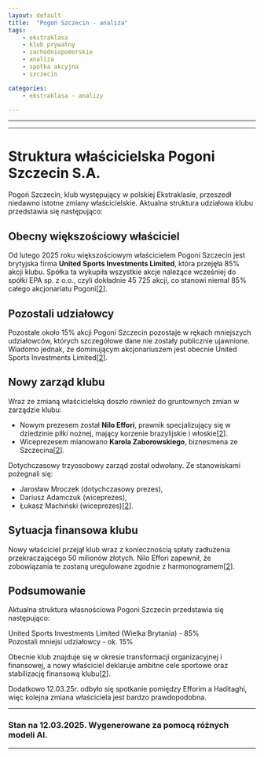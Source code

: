 ```yaml
---
layout: default
title:  "Pogoń Szczecin - analiza"
tags: 
    - ekstraklasa
    - klub prywatny
    - zachodniopomorskie
    - analiza
    - spółka akcyjna
    - szczecin

categories:
    - ekstraklasa - analizy

---
```


[1]: https://www.footballbusinessjournal.com/post/pogon-szczecin-confirms-suspension-of-talks-with-alex-haditaghi-regarding-club-takeover  
[2]: https://eurosport.tvn24.pl/pilka-nozna/pko-bp-ekstraklasa/2024-2025/ekstraklasa.-united-sports-investments-limited-nowym-wlascicielem-pogoni-szczecin_sto20081263/story.shtml  
[3]: https://wszczecinie.net.pl/gfx/letter%20to%20Pogon%20Lenders.pdf  
[4]: https://weszlo.com/2025/03/10/pogon-szczecin-nilo-effori-jaroslaw-mroczek-oskarzenia-przestepstwa/  
[5]: https://en.wikipedia.org/wiki/Pogo%C5%84_Szczecin  
[6]: https://www.pogonsportnet.pl/news/goalpl-milioner-z-kanady-kupi-pogon  
[7]: https://infodlapolaka.pl/en/nowe-informacje-o-pogoni-szczecin-czy-klub-zmieni-wlasciciela/  
[8]: https://pogonszczecin.pl/w/aktualizacja-w-kwestii-w%C5%82a%C5%9Bcicielskiej-pogoni-szczecin-zabezpieczony-inwestor-natychmiastowa-p%C5%82atno%C5%9B%C4%87-i-wezwanie-do-uczciwo%C5%9Bci  
[9]: https://www.reddit.com/r/pogon/comments/1j8tgyy/ownership_update_on_pogo%C5%84_szczecin_secured/  
[10]: https://ovh.pogonszczecin.pl/klub/struktura  
[11]: https://pogonszczecin.pl/w/komunikat310125  
[12]: https://x.com/PSN_Futbol/status/1866136181001355668  
[13]: https://pogonszczecin.pl/struktura  
[14]: https://x.com/PSN_Futbol/status/1890609687948624013  
[15]: https://bpcc.org.pl/szczecin-a-green-location-for-investors-in-poland/  
[16]: https://pogonszczecin.pl/w/o%C5%9Bwiadczenie-pogo%C5%84-szczecin-s.a.  
[17]: https://forum.nowystyl.com/en/about-us/news/245/world-class-seat-colours-pogon-szczecin-football-club/  
[18]: https://bpcc.org.pl/pl/szczecin-a-green-location-for-investors-in-poland/  
[19]: https://govsport.eu/pkobp-csr-2022-23/  
[20]: https://ground.news/article/pogon-szczecin-alex-haditaghi-withdraws-from-trading-to-buy-the-club  

---

---

# Struktura właścicielska Pogoni Szczecin S.A.

Pogoń Szczecin, klub występujący w polskiej Ekstraklasie, przeszedł niedawno istotne zmiany właścicielskie. Aktualna struktura udziałowa klubu przedstawia się następująco:

## Obecny większościowy właściciel

Od lutego 2025 roku większościowym właścicielem Pogoni Szczecin jest brytyjska firma **United Sports Investments Limited**, która przejęła 85% akcji klubu. Spółka ta wykupiła wszystkie akcje należące wcześniej do spółki EPA sp. z o.o., czyli dokładnie 45 725 akcji, co stanowi niemal 85% całego akcjonariatu Pogoni\[[2]\].

## Pozostali udziałowcy

Pozostałe około 15% akcji Pogoni Szczecin pozostaje w rękach mniejszych udziałowców, których szczegółowe dane nie zostały publicznie ujawnione. Wiadomo jednak, że dominującym akcjonariuszem jest obecnie United Sports Investments Limited\[[2]\].

## Nowy zarząd klubu

Wraz ze zmianą właścicielską doszło również do gruntownych zmian w zarządzie klubu:

- Nowym prezesem został **Nilo Effori**, prawnik specjalizujący się w dziedzinie piłki nożnej, mający korzenie brazylijskie i włoskie\[[2]\].
- Wiceprezesem mianowano **Karola Zaborowskiego**, biznesmena ze Szczecina\[[2]\].

Dotychczasowy trzyosobowy zarząd został odwołany. Ze stanowiskami pożegnali się:

- Jarosław Mroczek (dotychczasowy prezes),
- Dariusz Adamczuk (wiceprezes),
- Łukasz Machiński (wiceprezes)\[[2]\].

## Sytuacja finansowa klubu

Nowy właściciel przejął klub wraz z koniecznością spłaty zadłużenia przekraczającego 50 milionów złotych. Nilo Effori zapewnił, że zobowiązania te zostaną uregulowane zgodnie z harmonogramem\[[2]\].

## Podsumowanie

Aktualna struktura własnościowa Pogoni Szczecin przedstawia się następująco:


United Sports Investments Limited (Wielka Brytania)  - 85%           
Pozostali mniejsi udziałowcy          - ok. 15% 

Obecnie klub znajduje się w okresie transformacji organizacyjnej i finansowej, a nowy właściciel deklaruje ambitne cele sportowe oraz stabilizację finansową klubu\[[2]\].

Dodatkowo 12.03.25r. odbyło się spotkanie pomiędzy Efforim a Haditaghi, więc kolejna zmiana właściciela jest bardzo prawdopodobna.

--- 


### Stan na 12.03.2025. Wygenerowane za pomocą różnych modeli AI.
---
